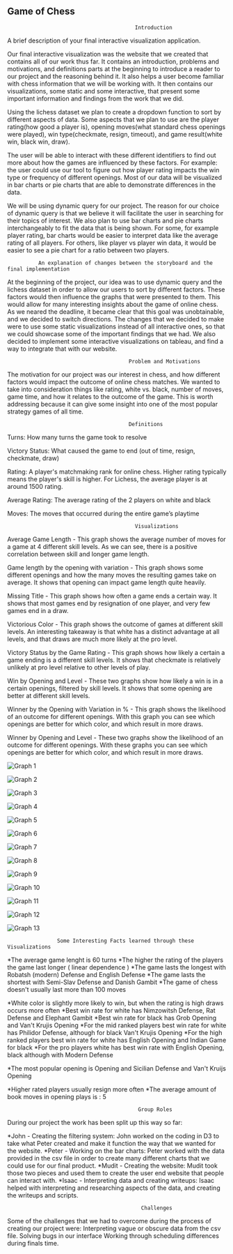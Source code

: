 ## Game of Chess  


                                             Introduction

A brief description of your final interactive visualization application.

Our final interactive visualization was the website that we created that contains all of our work thus far. It contains an introduction, problems and motivations, and definitions parts at the beginning to introduce a reader to our project and the reasoning behind it. It also helps a user become familiar with chess information that we will be working with. It then contains our visualizations, some static and some interactive, that present some important information and findings from the work that we did. 


Using the lichess dataset we plan to create a dropdown function to sort by different aspects of data. Some aspects that we plan to use are the player rating(how good a player is), opening moves(what standard chess openings were played), win type(checkmate, resign, timeout), and game result(white win, black win, draw). 

The user will be able to interact with these different identifiers to find out more about how the games are influenced by these factors. For example: the user could use our tool to figure out how player rating impacts the win type or frequency of different openings. Most of our data will be visualized in bar charts or pie charts that are able to demonstrate differences in the data. 

We will be using dynamic query for our project. The reason for our choice of dynamic query is that we believe it will facilitate the user in searching for their topics of interest. We also plan to use bar charts and pie charts interchangeably to fit the data that is being shown. For some, for example player rating, bar charts would be easier to interpret data like the average rating of all players. For others, like player vs player win data, it would be easier to see a pie chart for a ratio between two players.



              An explanation of changes between the storyboard and the final implementation

At the beginning of the project, our idea was to use dynamic query and the lichess dataset in order to allow our users to sort by different factors. These factors would then influence the graphs that were presented to them. This would allow for many interesting insights about the game of online chess. As we neared the deadline, it became clear that this goal was unobtainable, and we decided to switch directions. The changes that we decided to make were to use some static visualizations instead of all interactive ones, so that we could showcase some of the important findings that we had. We also decided to implement some interactive visualizations on tableau, and find a way to integrate that with our website.
	


                                           Problem and Motivations

The motivation for our project was our interest in chess, and how different factors would impact the outcome of online chess matches. We wanted to take into consideration things like rating, white vs. black, number of moves, game time, and how it relates to the outcome of the game. This is worth addressing because it can give some insight into one of the most popular strategy games of all time.


                                           Definitions
                                           
Turns: How many turns the game took to resolve

Victory Status: What caused the game to end (out of time, resign, checkmate, draw)

Rating: A player's matchmaking rank for online chess. Higher rating typically means the player's skill is higher. For Lichess, the average player is at around 1500 rating.

Average Rating: The average rating of the 2 players on white and black

Moves: The moves that occurred during the entire game’s playtime






                                             Visualizations
 
Average Game Length - This graph shows the average number of moves for a game at 4 different skill levels. As we can see, there is a positive correlation between skill and longer game length. 
 
Game length by the opening with variation - This graph shows some different openings and how the many moves the resulting games take on average. It shows that opening can impact game length quite heavily.
 
Missing Title - This graph shows how often a game ends a certain way. It shows that most games end by resignation of one player, and very few games end in a draw. 
 
Victorious Color - This graph shows the outcome of games at different skill levels. An interesting takeaway is that white has a distinct advantage at all levels, and that draws are much more likely at the pro level.
 
Victory Status by the Game Rating - This graph shows how likely a certain a game ending is a different skill levels. It shows that checkmate is relatively unlikely at pro level relative to other levels of play.

Win by Opening and Level - These two graphs show how likely a win is in a certain openings, filtered by skill levels. It shows that some opening are better at different skill levels. 

Winner by the Opening with Variation in % - This graph shows the likelihood of an outcome for different openings. With this graph you can see which openings are better for which color, and which result in more draws. 

Winner by Opening and Level - These two graphs show the likelihood of an outcome for different openings. With these graphs you can see which openings are better for which color, and which result in more draws.

                        
![Graph 1](docs/assets/1.jpg)



![Graph 2](docs/assets/2.jpg)



![Graph 3](docs/assets/3.jpg)



![Graph 4](docs/assets/4.jpg)

 

![Graph 5](docs/assets/5.jpg)



![Graph 6](docs/assets/6.jpg)



![Graph 7](docs/assets/7.jpg)



![Graph 8](docs/assets/8.jpg)



![Graph 9](docs/assets/9.jpg)



![Graph 10](docs/assets/10.jpg)



![Graph 11](docs/assets/11.jpg)



![Graph 12](docs/assets/12.jpg)



![Graph 13](docs/assets/13.jpg)


                    Some Interesting Facts learned through these Visualizations
		    
*The average game lenght is 60 turns
*The higher the rating of the players the game last longer ( linear dependence )
*The game lasts the longest with Robatsh (modern) Defense and English Defense
*The game lasts the shortest with Semi-Slav Defense and Danish Gambit
*The game of chess doesn't usually last more than 100 moves

*White color is slightly more likely to win, but when the rating is high draws occurs more often
*Best win rate for white has Nimzowitsh Defense, Rat Defense and Elephant Gambit
*Best win rate for black has Grob Opening and Van't Krujis Opening
*For the mid ranked players best win rate for white has Philidor Defense, although for black Van't Krujis Opening
*For the high ranked players best win rate for white has English Opening and Indian Game for black
*For the pro players white has best win rate with English Opening, black although with Modern Defense

*The most popular opening is Opening and Sicilian Defense and Van't Kruijs Opening

*Higher rated players usually resign more often
*The average amount of book moves in opening plays is : 5



                                              Group Roles
                                                                  
During our project the work has been split up this way so far:

*John - Creating the filtering system: John worked on the coding in D3 to take what Peter created and make it function the way that we wanted for the website.
*Peter - Working on the bar charts: Peter worked with the data provided in the csv file in order to create many different charts that we could use for our final product.
*Mudit - Creating the website: Mudit took those two pieces and used them to create the user end website that people can interact with.
*Isaac - Interpreting data and creating writeups: Isaac helped with interpreting and researching aspects of the data, and creating the writeups and scripts. 

                                                                  
                                               Challenges
                                               
Some of the challenges that we had to overcome during the process of creating our project were:
Interpreting vague or obscure data from the csv file.
Solving bugs in our interface
Working through scheduling differences during finals time.
                                                                  
                                                                  
                                                                  
                                                                  
                                                                  
